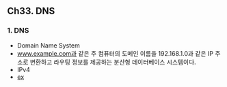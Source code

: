 ## Ch33. DNS

### 1. DNS
- Domain Name System
- www.example.com과 같은 주 컴퓨터의 도메인 이름을 192.168.1.0과 같은 IP 주소로 변환하고 라우팅 정보를 제공하는 분산형 데이터베이스 시스템이다.
- IPv4
- [ex](./index.js)  